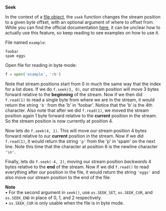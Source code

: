 **Seek**

In the context of a [file object](https://docs.python.org/3/glossary.html#term-file-object), the `seek` function changes the stream position to a given byte offset, with an optional argument of where to offset from. While you can find the official documentation [here](https://docs.python.org/3/library/io.html#io.IOBase.seek), it can be unclear how to actually use this feature, so keep reading to see examples on how to use it.

File named `example`:
```
foobar
spam eggs
```
Open file for reading in byte mode:
```py
f = open('example', 'rb')
```
Note that stream positions start from 0 in much the same way that the index for a list does. If we do `f.seek(3, 0)`, our stream position will move 3 bytes forward relative to the **beginning** of the stream. Now if we then did `f.read(1)` to read a single byte from where we are in the stream, it would return the string `'b'` from the 'b' in 'foobar'. Notice that the 'b' is the 4th character. Also note that after we did `f.read(1)`, we moved the stream position again 1 byte forward relative to the **current** position in the stream. So the stream position is now currently at position 4.

Now lets do `f.seek(4, 1)`. This will move our stream position 4 bytes forward relative to our **current** position in the stream. Now if we did `f.read(1)`, it would return the string `'p'` from the 'p' in 'spam' on the next line. Note this time that the character at position 6 is the newline character `'\n'`.

Finally, lets do `f.seek(-4, 2)`, moving our stream position *backwards* 4 bytes relative to the **end** of the stream. Now if we did `f.read()` to read everything after our position in the file, it would return the string `'eggs'` and also move our stream position to the end of the file.

**Note**  
• For the second argument in `seek()`, use `os.SEEK_SET`, `os.SEEK_CUR`, and `os.SEEK_END` in place of 0, 1, and 2 respectively.  
• `os.SEEK_CUR` is only usable when the file is in byte mode.
